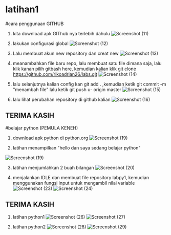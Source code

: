 # latihan1

#cara penggunaan GITHUB

1. kita download apk GIThub nya terlebih dahulu 
![Screenshot (11)](https://user-images.githubusercontent.com/115749975/197332125-d416fb1c-0367-4a19-94f1-1d149ce644ff.png)

2. lakukan configurasi global 
![Screenshot (12)](https://user-images.githubusercontent.com/115749975/197332252-663a4e32-8866-4fdb-8c41-f8436718c5cf.png)

3. Lalu membuat akun new repository dan creat new
![Screenshot (13)](https://user-images.githubusercontent.com/115749975/197332362-4c0e7725-9708-483d-b19e-9ddbc83dbf7c.png)

4. meanambahkan file baru repo, lalu membuat satu file dimana saja, lalu klik kanan pilih gitbash here, kemudian kalian klik git clone https://github.com/rikoadrian26/labs.git
![Screenshot (14)](https://user-images.githubusercontent.com/115749975/197332594-eb4ecf5b-2826-4d6e-89af-9bbbb137516a.png)

5. lalu selanjutnya kalian config kan git add . ,kemudian ketik git commit -m "menambah file"
lalu ketik git push u- origin master
![Screenshot (15)](https://user-images.githubusercontent.com/115749975/197333034-9f15b01a-5b6b-44b1-a2bd-dc4cafdef61b.png)

6. lalu lihat perubahan repository di github kalian
![Screenshot (16)](https://user-images.githubusercontent.com/115749975/197333090-4906ac16-e405-42d9-af22-5376a3244c1f.png)

TERIMA KASIH
--------------------------------------------------------------------------------------------------

#belajar python (PEMULA KENEH)

1. download apk python di python.org
![Screenshot (19)](https://user-images.githubusercontent.com/115749975/197333756-e27e3c26-670b-4cfa-bb89-e045678fcb83.png)
 
2. latihan menampilkan "hello dan saya sedang belajar python"

![Screenshot (19)](https://user-images.githubusercontent.com/115749975/197335885-e59edcd3-f909-4b02-95e6-b944c5458656.png)

3. latihan menjumlahkan 2 buah bilangan
![Screenshot (20)](https://user-images.githubusercontent.com/115749975/197335933-682b8611-7eac-4562-b748-ce0b0c7685b6.png)

4. menjalankan IDLE dan membuat file repository labpy1, kemudian menggunakan fungsi input untuk mengambil nilai variable
![Screenshot (23)](https://user-images.githubusercontent.com/115749975/197336030-b6050ff1-8342-4c44-9874-8737fbcebed7.png)
![Screenshot (24)](https://user-images.githubusercontent.com/115749975/197336045-977dcde0-7e00-4c3d-bac3-8b8b3a7362e5.png)

TERIMA KASIH
--------------------------------------------------------------------------------------------------

1. latihan python1
![Screenshot (26)](https://user-images.githubusercontent.com/115749975/198169065-6032f045-f9e8-4891-ad79-d51a96034314.png)
![Screenshot (27)](https://user-images.githubusercontent.com/115749975/198169325-4f0ce2da-8d2a-4971-9422-5b45e9abfa24.png)

2. latihan python2
![Screenshot (28)](https://user-images.githubusercontent.com/115749975/198170585-7f8d9fba-bbd2-4096-9d55-88014172ab38.png)
![Screenshot (29)](https://user-images.githubusercontent.com/115749975/198170662-6bdd4b3e-1961-4d0a-814c-0236b8088605.png)



